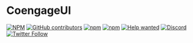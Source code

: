 # CoengageUI

[![NPM](https://img.shields.io/npm/l/@coengageui/core)](https://github.com/coengagedev/coengage/blob/master/LICENSE)
[![GitHub contributors](https://img.shields.io/github/contributors/coengagedev/coengage)](https://github.com/coengagedev/coengage/graphs/contributors)
[![npm](https://img.shields.io/npm/v/@coengageui/core)](https://www.npmjs.com/package/@coengageui/core)
[![npm](https://img.shields.io/npm/dm/@coengageui/hooks)](https://www.npmjs.com/package/@coengageui/hooks)
[![Help wanted](https://img.shields.io/github/labels/coengagedev/coengage/help%20wanted?label=Contribute)](https://github.com/coengagedev/coengage/labels/help%20wanted)
[![Discord](https://img.shields.io/badge/Chat%20on-Discord-%235865f2)](https://discord.gg/eUZpPbpxb4)
[![Twitter Follow](https://img.shields.io/twitter/follow/coengagedev?style=social)](https://twitter.com/coengagedev)
